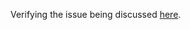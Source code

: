 Verifying the issue being discussed [here](https://github.com/spring-cloud/spring-cloud-netflix/issues/2538).
